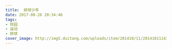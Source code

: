 ```yaml
---
title:  排球少年
date: 2017-08-26 20:34:46
tags:
- 校园
- 运动
- 排球
cover_image: http://img5.duitang.com/uploads/item/201410/11/20141011143136_zeS2m.thumb.700_0.jpeg
---
```


